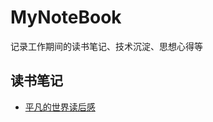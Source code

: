 # MyNoteBook

记录工作期间的读书笔记、技术沉淀、思想心得等

## 读书笔记
- [平凡的世界读后感](https://github.com/beijidehuo/MyNoteBook/blob/master/ReadingNotes/%E5%B9%B3%E5%87%A1%E7%9A%84%E4%B8%96%E7%95%8C%E8%AF%BB%E5%90%8E%E6%84%9F.mde)
